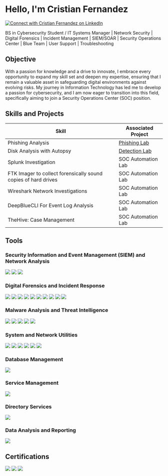 # Hello, I'm Cristian Fernandez
[![Connect with Cristian Fernandez on LinkedIn](https://img.shields.io/badge/-LinkedIn-blue?style=for-the-badge&logo=LinkedIn&logoColor=white)](https://www.linkedin.com/in/cristian-fernandez-b7406a205)


BS in Cybersecurity Student / IT Systems Manager | Network Security | Digital Forensics | Incident Management | SIEM/SOAR | Security Operations Center | Blue Team | User Support | Troubleshooting

## Objective

With a passion for knowledge and a drive to innovate, I embrace every opportunity to expand my skill set and deepen my expertise, ensuring that I remain a valuable asset in safeguarding digital environments against evolving risks. My journey in Information Technology has led me to develop a passion for cybersecurity, and I am now eager to transition into this field, specifically aiming to join a Security Operations Center (SOC) position.

## Skills and Projects

| Skill                                         | Associated Project         |
|-----------------------------------------------|----------------------------|
| Phishing Analysis                             | <a href="https://github.com/CristianFernandez123/Phishing-Analysis/tree/main">Phishing Lab</a>|
|  Disk Analysis with Autopsy    | <a href="https://google.com">Detection Lab</a>|
| Splunk Investigation        | SOC Automation Lab|
| FTK Imager to collect forensically sound copies of hard drives      | SOC Automation Lab|
| Wireshark Network Investigations                 | SOC Automation Lab|
| DeepBlueCLI For Event Log Analysis | SOC Automation Lab|
| TheHive: Case Management  | SOC Automation Lab|

## Tools

### Security Information and Event Management (SIEM) and Network Analysis
<div>
    <img src="https://img.shields.io/badge/-Splunk-000000?&style=for-the-badge&logo=Splunk&logoColor=white" />
    <img src="https://img.shields.io/badge/-Wireshark-1679A7?&style=for-the-badge&logo=Wireshark&logoColor=white" />
    <img src="https://img.shields.io/badge/-Firewall-FF0000?&style=for-the-badge&logo=firewall&logoColor=white" />


</div>

### Digital Forensics and Incident Response
<div>
    <img src="https://img.shields.io/badge/-FTK_Imager-007ACC?&style=for-the-badge&logoColor=white" />
    <img src="https://img.shields.io/badge/-ProcDump-800080?&style=for-the-badge&logoColor=white" />
    <img src="https://img.shields.io/badge/-KAPE-008000?&style=for-the-badge&logoColor=white" />
    <img src="https://img.shields.io/badge/-Volatility_Workbench-FFA500?&style=for-the-badge&logoColor=white" />
    <img src="https://img.shields.io/badge/-Autopsy-00008B?&style=for-the-badge&logoColor=white" />
    <img src="https://img.shields.io/badge/-DeepBlueCLI-008080?&style=for-the-badge&logoColor=white" />
    <img src="https://img.shields.io/badge/-Windows_File_Analyzer-A52A2A?&style=for-the-badge&logoColor=white" />
    <img src="https://img.shields.io/badge/-Jumplist_Analysis-800000?&style=for-the-badge&logoColor=white" />
    <img src="https://img.shields.io/badge/-Browser_History_Viewer-4B0082?&style=for-the-badge&logoColor=white" />
    <img src="https://img.shields.io/badge/-RBCmd.exe-006400?&style=for-the-badge&logoColor=white" />

</div>

### Malware Analysis and Threat Intelligence
<div>    
    <img src="https://img.shields.io/badge/-Phishtool-FFD700?&style=for-the-badge&logoColor=white" />
    <img src="https://img.shields.io/badge/-VirusTotal-FF0000?&style=for-the-badge&logoColor=white" />
    <img src="https://img.shields.io/badge/-WHOIS_lookup-0000FF?&style=for-the-badge&logoColor=white" />
    <img src="https://img.shields.io/badge/-Talos_File_Reputation-800080?&style=for-the-badge&logoColor=white" />
    <img src="https://img.shields.io/badge/-Malware_Sandboxing-008000?&style=for-the-badge&logoColor=white" />
   
</div>

### System and Network Utilities
<div>
    <img src="https://img.shields.io/badge/-CMD-2F4F4F?&style=for-the-badge&logoColor=white" />
    <img src="https://img.shields.io/badge/-PowerShell-8A2BE2?&style=for-the-badge&logoColor=white" />
    <img src="https://img.shields.io/badge/-Windows_OS-1E90FF?&style=for-the-badge&logo=Windows&logoColor=white" />
    <img src="https://img.shields.io/badge/-TCP-FF8C00?&style=for-the-badge&logoColor=white" />
    <img src="https://img.shields.io/badge/-UDP-DAA520?&style=for-the-badge&logoColor=white" />
    <img src="https://img.shields.io/badge/-IP_Network_Protocols-4169E1?&style=for-the-badge&logoColor=white" />
    
</div>

### Database Management
<div>
    <img src="https://img.shields.io/badge/-MySQL-FFA07A?&style=for-the-badge&logo=MySQL&logoColor=white" />

</div>

### Service Management
<div>
    <img src="https://img.shields.io/badge/-Jira_Service_Management-228B22?&style=for-the-badge&logo=Jira&logoColor=white" />

</div>

### Directory Services
<div>
    <img src="https://img.shields.io/badge/-Active_Directory-9370DB?&style=for-the-badge&logo=Active_Directory&logoColor=white" />

</div>

### Data Analysis and Reporting
<div>
    <img src="https://img.shields.io/badge/-CSVQuickViewer-FFD700?&style=for-the-badge&logoColor=white" />

</div>

## Certifications
<div>
<img src="https://img.shields.io/badge/-Security%2B-FF0000?&style=for-the-badge&logo=CompTIA&logoColor=white" />
<img src="https://img.shields.io/badge/-Blue_Team_Level_1-1E90FF?&style=for-the-badge&logoColor=white" />
<img src="https://img.shields.io/badge/-Google_Cybersecurity_Professional-FFFF00?&style=for-the-badge&logo=Google&logoColor=white" />
    
</div>
